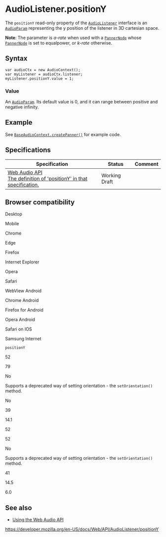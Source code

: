 # AudioListener.positionY

The `positionY` read-only property of the [`AudioListener`](../audiolistener) interface is an [`AudioParam`](../audioparam) representing the y position of the listener in 3D cartesian space.

**Note**: The parameter is _a-rate_ when used with a [`PannerNode`](../pannernode) whose [`PannerNode`](../pannernode/panningmodel) is set to equalpower, or _k-rate_ otherwise.

## Syntax

    var audioCtx = new AudioContext();
    var myListener = audioCtx.listener;
    myListener.positionY.value = 1;

### Value

An [`AudioParam`](../audioparam). Its default value is 0, and it can range between positive and negative infinity.

## Example

See [`BaseAudioContext.createPanner()`](../baseaudiocontext/createpanner#example) for example code.

## Specifications

<table><thead><tr class="header"><th>Specification</th><th>Status</th><th>Comment</th></tr></thead><tbody><tr class="odd"><td><a href="https://webaudio.github.io/web-audio-api/#dom-audiolistener-positiony">Web Audio API<br />
<span class="small">The definition of 'positionY' in that specification.</span></a></td><td><span class="spec-wd">Working Draft</span></td><td></td></tr></tbody></table>

## Browser compatibility

Desktop

Mobile

Chrome

Edge

Firefox

Internet Explorer

Opera

Safari

WebView Android

Chrome Android

Firefox for Android

Opera Android

Safari on IOS

Samsung Internet

`positionY`

52

79

No

Supports a deprecated way of setting orientation - the `setOrientation()` method.

No

39

14.1

52

52

No

Supports a deprecated way of setting orientation - the `setOrientation()` method.

41

14.5

6.0

## See also

- [Using the Web Audio API](../web_audio_api/using_web_audio_api)

<a href="https://developer.mozilla.org/en-US/docs/Web/API/AudioListener/positionY" class="_attribution-link">https://developer.mozilla.org/en-US/docs/Web/API/AudioListener/positionY</a>
